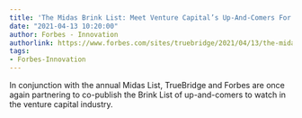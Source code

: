 ```yaml
---
title: 'The Midas Brink List: Meet Venture Capital’s Up-And-Comers For 2021'
date: "2021-04-13 10:20:00"
author: Forbes - Innovation
authorlink: https://www.forbes.com/sites/truebridge/2021/04/13/the-midas-brink-list-meet-venture-capitals-up-and-comers-for-2021/
tags:
- Forbes-Innovation
---
```

In conjunction with the annual Midas List, TrueBridge and Forbes are once again partnering to co-publish the Brink List of up-and-comers to watch in the venture capital industry.